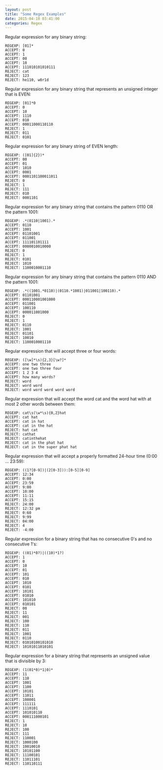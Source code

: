 ```yaml
---
layout: post
title: "Some Regex Examples"
date: 2015-04-10 03:41:00
categories: Regex
---
```

Regular expression for any binary string:

    REGEXP: [01]*
    ACCEPT: 0
    ACCEPT: 1
    ACCEPT: 00
    ACCEPT: 10
    ACCEPT: 111010101010111
    REJECT: cat
    REJECT: 123
    REJECT: he110, w0r1d

Regular expression for any binary string that represents an unsigned integer
that is EVEN:

    REGEXP: [01]*0
    ACCEPT: 0
    ACCEPT: 10
    ACCEPT: 1110
    ACCEPT: 010
    ACCEPT: 00011000110110
    REJECT: 1
    REJECT: 011
    REJECT: 0101

Regular expression for any binary string of EVEN length:

    REGEXP: ([01]{2})*
    ACCEPT: 00
    ACCEPT: 01
    ACCEPT: 1010
    ACCEPT: 0001
    ACCEPT: 0001101100011011
    REJECT: 0
    REJECT: 1
    REJECT: 111
    REJECT: 010
    REJECT: 0001101

Regular expression for any binary string that contains the pattern 0110 OR the
pattern 1001:

    REGEXP: .*(0110|1001).*
    ACCEPT: 0110
    ACCEPT: 1001
    ACCEPT: 01101001
    ACCEPT: 011001
    ACCEPT: 111101101111
    ACCEPT: 0000010010000
    REJECT: 0
    REJECT: 1
    REJECT: 0101
    REJECT: 1010
    REJECT: 1100010001110

Regular expression for any binary string that contains the pattern 0110 AND
the pattern 1001:

    REGEXP: .*((1001.*0110)|(0110.*1001)|011001|100110).*
    ACCEPT: 01101001
    ACCEPT: 000110001001000
    ACCEPT: 011001
    ACCEPT: 100110
    ACCEPT: 000011001000
    REJECT: 0
    REJECT: 1
    REJECT: 0110
    REJECT: 1001
    REJECT: 01101
    REJECT: 10010
    REJECT: 1100010001110

Regular expression that will accept three or four words:

    REGEXP: ([\w]*\s){2,3}[\w?]*
    ACCEPT: one two three
    ACCEPT: one two three four
    ACCEPT: 1 2 3 4
    ACCEPT: how many words?
    REJECT: word
    REJECT: word word
    REJECT: word word word word word

Regular expression that will accept the word cat and the word hat with at most
2 other words between them:

    REGEXP: cat\s(\w*\s){0,2}hat
    ACCEPT: cat hat
    ACCEPT: cat in hat
    ACCEPT: cat in the hat
    REJECT: hat cat
    REJECT: cathat
    REJECT: catinthehat
    REJECT: cat in the phat hat
    REJECT: cat in the super phat hat

Regular expression that will accept a properly formatted 24-hour time (0:00
... 23:59):

    REGEXP: ((1?[0-9])|(2[0-3])):[0-5][0-9]
    ACCEPT: 12:34
    ACCEPT: 0:00
    ACCEPT: 23:59
    ACCEPT: 9:00
    ACCEPT: 10:00
    ACCEPT: 11:11
    ACCEPT: 15:15
    REJECT: 24:00
    REJECT: 12:32 pm
    REJECT: 0:60
    REJECT: 9:99
    REJECT: 04:00
    REJECT: 4
    REJECT: -4:00

Regular expression for a binary string that has no consecutive 0's and no
consecutive 1's:

    REGEXP: ((01)*0?)|((10)*1?)
    ACCEPT: 1
    ACCEPT: 0
    ACCEPT: 10
    ACCEPT: 01
    ACCEPT: 101
    ACCEPT: 010
    ACCEPT: 1010
    ACCEPT: 0101
    ACCEPT: 10101
    ACCEPT: 01010
    ACCEPT: 101010
    ACCEPT: 010101
    REJECT: 00
    REJECT: 11
    REJECT: 001
    REJECT: 100
    REJECT: 110
    REJECT: 011
    REJECT: 1001
    REJECT: 0110
    REJECT: 01010100101010
    REJECT: 10101011010101

Regular expression for a binary string that represents an unsigned value that
is divisible by 3:

    REGEXP: (1(01*0)*1|0)*
    ACCEPT: 11
    ACCEPT: 110
    ACCEPT: 1001
    ACCEPT: 1100
    ACCEPT: 10101
    ACCEPT: 11011
    ACCEPT: 100001
    ACCEPT: 111111
    ACCEPT: 1110101
    ACCEPT: 101010110
    ACCEPT: 000111000101
    REJECT: 1
    REJECT: 10
    REJECT: 100
    REJECT: 111
    REJECT: 110001
    REJECT: 1000100
    REJECT: 10010010
    REJECT: 10101100
    REJECT: 11100101
    REJECT: 11011101
    REJECT: 110110111